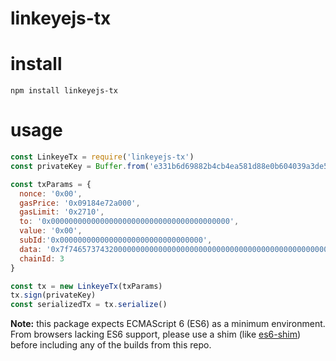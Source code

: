 # linkeyejs-tx 

# install
`npm install linkeyejs-tx`

# usage

```javascript
const LinkeyeTx = require('linkeyejs-tx')
const privateKey = Buffer.from('e331b6d69882b4cb4ea581d88e0b604039a3de5967688d3dcffdd2270c0fd109', 'hex')

const txParams = {
  nonce: '0x00',
  gasPrice: '0x09184e72a000', 
  gasLimit: '0x2710',
  to: '0x0000000000000000000000000000000000000000', 
  value: '0x00', 
  subId:'0x00000000000000000000000000000000',
  data: '0x7f7465737432000000000000000000000000000000000000000000000000000000600057',
  chainId: 3
}

const tx = new LinkeyeTx(txParams)
tx.sign(privateKey)
const serializedTx = tx.serialize()
```

**Note:** this package expects ECMAScript 6 (ES6) as a minimum environment. From browsers lacking ES6 support, please use a shim (like [es6-shim](https://github.com/paulmillr/es6-shim)) before including any of the builds from this repo.
